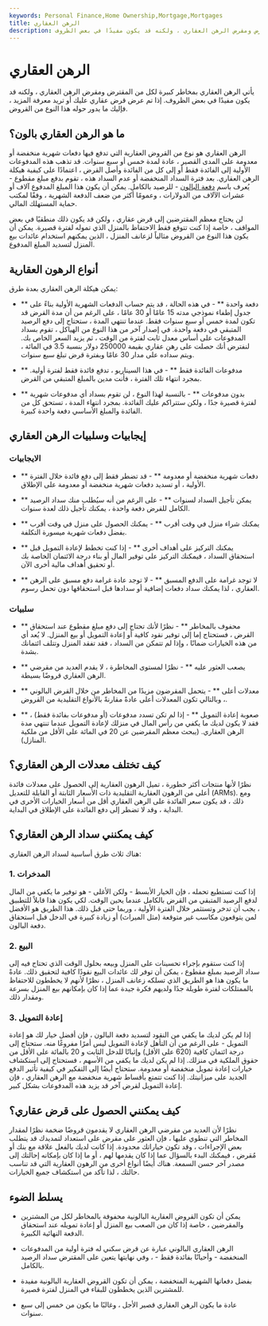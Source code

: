```yaml
---
keywords: Personal Finance,Home Ownership,Mortgage,Mortgages
title: الرهن العقاري
description: يأتي الرهن العقاري بمخاطر كبيرة لكل من المقترض ومقرض الرهن العقاري ، ولكنه قد يكون مفيدًا في بعض الظروف.
---
```


# الرهن العقاري
يأتي الرهن العقاري بمخاطر كبيرة لكل من المقترض ومقرض الرهن العقاري ، ولكنه قد يكون مفيدًا في بعض الظروف. إذا تم عرض قرض عقاري عليك أو تريد معرفة المزيد ، فإليك ما يدور حوله هذا النوع من القروض.

## ما هو الرهن العقاري بالون؟

الرهن العقاري هو نوع من القروض العقارية التي تدفع فيها دفعات شهرية منخفضة أو معدومة على المدى القصير ، عادة لمدة خمس أو سبع سنوات. قد تذهب هذه المدفوعات الأولية إلى الفائدة فقط أو إلى كل من الفائدة وأصل القرض ، اعتمادًا على كيفية هيكلة الرهن العقاري. بعد فترة السداد المنخفضة أو عدم السداد هذه ، تقوم بدفع مبلغ مقطوع - يُعرف باسم [دفعة البالون](/balloon-payment) - للرصيد بالكامل. يمكن أن يكون هذا المبلغ المدفوع آلاف أو عشرات الآلاف من الدولارات ، وعمومًا أكثر من ضعف الدفعة الشهرية ، وفقًا لمكتب حماية المستهلك المالي.

لن يحتاج معظم المقترضين إلى قرض عقاري ، ولكن قد يكون ذلك منطقيًا في بعض المواقف ، خاصة إذا كنت تتوقع فقط الاحتفاظ بالمنزل الذي تموله لفترة قصيرة. يمكن أن يكون هذا النوع من القروض مثالياً لزعانف المنزل ، الذين يمكنهم استخدام عائدات بيع المنزل لتسديد المبلغ المدفوع.

## أنواع الرهون العقارية

يمكن هيكلة الرهن العقاري بعدة طرق:

- ** دفعة واحدة ** - في هذه الحالة ، قد يتم حساب الدفعات الشهرية الأولية بناءً على جدول إطفاء نموذجي مدته 15 عامًا أو 30 عامًا ، على الرغم من أن مدة القرض قد تكون لمدة خمس أو سبع سنوات فقط. عندما تنتهي المدة ، ستحتاج إلى دفع الرصيد المتبقي في دفعة واحدة. في إصدار آخر من هذا النوع من الهياكل ، تقوم بسداد المدفوعات على أساس معدل ثابت لفترة من الوقت ، ثم يزيد السعر الخاص بك. لنفترض أنك حصلت على رهن عقاري بقيمة 250000 دولار بنسبة 3.5 في المائة ، ويتم سداده على مدار 30 عامًا وبفترة قرض تبلغ سبع سنوات.

- ** مدفوعات الفائدة فقط ** - في هذا السيناريو ، تدفع فائدة فقط لفترة أولية. بمجرد انتهاء تلك الفترة ، فأنت مدين بالمبلغ المتبقي من القرض.

- ** بدون مدفوعات ** - بالنسبة لهذا النوع ، لن تقوم بسداد أي مدفوعات شهرية لفترة قصيرة جدًا ، ولكن ستتراكم عليك الفائدة. بمجرد انتهاء المدة ، تستحق كل من الفائدة والمبلغ الأساسي دفعة واحدة كبيرة.

## إيجابيات وسلبيات الرهن العقاري

### الايجابيات

- ** دفعات شهرية منخفضة أو معدومة ** - قد تضطر فقط إلى دفع فائدة خلال الفترة الأولية ، أو تسديد دفعات شهرية منخفضة أو معدومة على الإطلاق.

- ** يمكن تأجيل السداد لسنوات ** - على الرغم من أنه سيُطلب منك سداد الرصيد الكامل للقرض دفعة واحدة ، يمكنك تأجيل ذلك لعدة سنوات.

- ** يمكنك شراء منزل في وقت أقرب ** - يمكنك الحصول على منزل في وقت أقرب بفضل دفعات شهرية ميسورة التكلفة.

- ** يمكنك التركيز على أهداف أخرى ** - إذا كنت تخطط لإعادة التمويل قبل استحقاق السداد ، فيمكنك التركيز على توفير المال أو بناء درجة الائتمان الخاصة بك أو تحقيق أهداف مالية أخرى الآن.

- ** لا توجد غرامة على الدفع المسبق ** - لا توجد عادة غرامة دفع مسبق على الرهن العقاري ، لذا يمكنك سداد دفعات إضافية أو سدادها قبل استحقاقها دون تحمل رسوم.

### سلبيات

- ** محفوف بالمخاطر ** - نظرًا لأنك تحتاج إلى دفع مبلغ مقطوع عند استحقاق القرض ، فستحتاج إما إلى توفير نقود كافية أو إعادة التمويل أو بيع المنزل. لا يُعد أي من هذه الخيارات ضمانًا ، وإذا لم تتمكن من السداد ، فقد تفقد المنزل وتتلف ائتمانك بشدة.

- ** يصعب العثور عليه ** - نظرًا لمستوى المخاطرة ، لا يقدم العديد من مقرضي الرهن العقاري قروضًا بسيطة.

- ** معدلات أعلى ** - يتحمل المقرضون مزيدًا من المخاطر من خلال القرض البالوني ، وبالتالي تكون المعدلات أعلى عادةً مقارنةً بالأنواع التقليدية من القروض.

- ** صعوبة إعادة التمويل ** - إذا لم تكن تسدد مدفوعات (أو مدفوعات بفائدة فقط) ، فقد لا يكون لديك ما يكفي من رأس المال في منزلك لإعادة التمويل عندما تنتهي مدة الرهن العقاري. (يبحث معظم المقرضين عن 20 في المائة على الأقل من ملكية المنازل).

## كيف تختلف معدلات الرهن العقاري؟

نظرًا لأنها منتجات أكثر خطورة ، تميل الرهون العقارية إلى الحصول على معدلات فائدة أعلى من الرهون العقارية التقليدية ذات الأسعار الثابتة أو القابلة للتعديل (ARMs). ومع ذلك ، قد يكون سعر الفائدة على الرهن العقاري أقل من أسعار الخيارات الأخرى في البداية ، وقد لا تضطر إلى دفع الفائدة على الإطلاق في البداية.

## كيف يمكنني سداد الرهن العقاري؟

هناك ثلاث طرق أساسية لسداد الرهن العقاري:

### 1. المدخرات

إذا كنت تستطيع تحمله ، فإن الخيار الأبسط - ولكن الأغلى - هو توفير ما يكفي من المال لدفع الرصيد المتبقي من القرض بالكامل عندما يحين الوقت. لكي يكون هذا قابلاً للتطبيق ، يجب أن تدخر وتستثمر خلال الفترة الأولية ، وربما حتى قبل ذلك. هذا الطريق هو الأفضل لمن يتوقعون مكاسب غير متوقعة (مثل الميراث) أو زيادة كبيرة في الدخل قبل استحقاق دفعة البالون.

### 2. البيع

إذا كنت ستقوم بإجراء تحسينات على المنزل وبيعه بحلول الوقت الذي تحتاج فيه إلى سداد الرصيد بمبلغ مقطوع ، يمكن أن توفر لك عائدات البيع نقودًا كافية لتحقيق ذلك. عادةً ما يكون هذا هو الطريق الذي تسلكه زعانف المنزل ، نظرًا لأنهم لا يخططون للاحتفاظ بالممتلكات لفترة طويلة جدًا ولديهم فكرة جيدة عما إذا كان بإمكانهم بيع المنزل بسرعة ومقدار ذلك.

### 3. إعادة التمويل

إذا لم يكن لديك ما يكفي من النقود لتسديد دفعة البالون ، فإن أفضل خيار لك هو إعادة التمويل - على الرغم من أن التأهل لإعادة التمويل ليس أمرًا مفروغًا منه. ستحتاج إلى درجة ائتمان كافية (620 على الأقل) وإثباتًا للدخل الثابت و 20 بالمائة على الأقل من حقوق الملكية في منزلك. إذا لم يكن لديك ما يكفي من الأسهم ، فستحتاج إلى استكشاف خيارات إعادة تمويل منخفضة أو معدومة. ستحتاج أيضًا إلى التفكير في كيفية تأثير الدفع الجديد على ميزانيتك. إذا كنت تتمتع بأقساط شهرية منخفضة مع الرهن العقاري ، فإن إعادة التمويل لقرض آخر قد يزيد هذه المدفوعات بشكل كبير.

## كيف يمكنني الحصول على قرض عقاري؟

نظرًا لأن العديد من مقرضي الرهن العقاري لا يقدمون قروضًا ضخمة نظرًا لمقدار المخاطر التي تنطوي عليها ، فإن العثور على مقرض على استعداد لتمديدك قد يتطلب بعض الإجراءات ، وقد تكون خياراتك محدودة. إذا كانت لديك بالفعل علاقة مع بنك أو مُقرض ، فيمكنك البدء بالسؤال عما إذا كان يقدمها لهم ، أو ما إذا كان بإمكانه إحالتك إلى مصدر آخر حسن السمعة. هناك أيضًا أنواع أخرى من الرهون العقارية التي قد تناسب حالتك ، لذا تأكد من استكشاف جميع الخيارات.

## يسلط الضوء

- يمكن أن تكون القروض العقارية البالونية محفوفة بالمخاطر لكل من المشترين والمقرضين ، خاصة إذا كان من الصعب بيع المنزل أو إعادة تمويله عند استحقاق الدفعة النهائية الكبيرة.

- الرهن العقاري البالوني عبارة عن قرض سكني له فترة أولية من المدفوعات المنخفضة - وأحيانًا بفائدة فقط - ، وفي نهايتها يتعين على المقترض سداد الرصيد بالكامل.

- بفضل دفعاتها الشهرية المنخفضة ، يمكن أن تكون القروض العقارية البالونية مفيدة للمشترين الذين يخططون للبقاء في المنزل لفترة قصيرة.

- عادة ما يكون الرهن العقاري قصير الأجل ، وغالبًا ما يكون من خمس إلى سبع سنوات.

